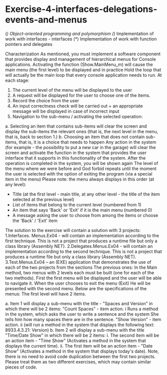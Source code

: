 # Exercise-4-interfaces-delegations-events-and-menus
 (*) Object-oriented programming and polymorphism (*) Implementation of work with interfaces - interfaces (*) Implementation of work with function pointers and delegates


Characterization
As mentioned, you must implement a software component that provides display and management of hierarchical menus for Console applications.
Activating the function (Show.MainMenu_m) will cause the main menu (the first level) to be displayed and in practice
Hold the loop that will actually be the main loop that every console application needs to run.
At each stage:
1. The current level of the menu will be displayed to the user
2. A request will be displayed for the user to choose one of the items.
3. Record the choice from the user
4. An input correctness check will be carried out + an appropriate message will be displayed in case of incorrect input
5. Navigation to the sub-menu / activating the selected operation:

a. Selecting an item that contains sub-items will clear the screen and display the sub-items
the relevant ones (that is, the next level in the menu, that is, back to section 1.)
b. Choosing an item that does not contain sub-items, that is, it is a choice that needs to happen
Any action in the system (for example - the possibility to put a new car in the garage) will clear the
screen and activate the function in the system that provides the user interface that it supports
in this functionality of the system. After the operation is completed in the system, you will be shown again
The level of the menu where we were before and God forbid repeats until the moment the user is selected
with the option of exiting the program (via a special item in the menu)
Please note: the menu always displays in this order (at any level):
- Title (at the first level - main title, at any other level - the title of the item selected at the previous level)
- List of items that belong to the current level (numbered from 1)
- An item that says 'Back' or 'Exit' if it is the main menu (numbered 0)
- A message asking the user to choose from among the items or choose the 'Back' / 'Exit' item

The solution to the exercise will contain a solution with 3 projects:
1.Interfaces. Menus.Ex04 - will contain an implementation according to the first technique.
This is not a project that produces a runtime file but only a class library (Assembly NET).
2.Delegates.Menus.Ex04 - will contain an implementation according to the second technique.
This is not a project that produces a runtime file but only a class library (Assembly NET).
3.Test.Menus.Ex04 – an (EXE) application that demonstrates the use of each of the two projects from the sections
The previous ones:
In the Main method, two menus with 2 levels each must be built (one for each of the two methods).
First the first menu will be displayed and the user will be able to navigate it. When the user chooses to exit the menu (Exit)
He will be presented with the second menu.
Below are the specifications of the menus:
The first level will have 2 items.

a. Item 1 will display a sub-menu with the title - "Spaces and Version" in which there will be 2 items:
"Count Spaces" - item action. i
Runs a method in the system, which asks the user to write a sentence and the system
She tells him how many spaces there are in the sentence.
"Show Version" - item action. ii
(will run a method in the system that displays the following text: 8933.4.3.21: Version)
b. Item 2 will display a sub-menu with the title "Time/Date Show" in which there will be 2 items:
i. The second item will be an action item - "Time Show"
(Activates a method in the system that displays the current time).
ii. The first item will be an action item - "Date Show"
(Activates a method in the system that displays today's date).
Note, there is no need to avoid code duplication between the first two projects.
Please treat them as two different exercises, which may contain similar pieces of code.
